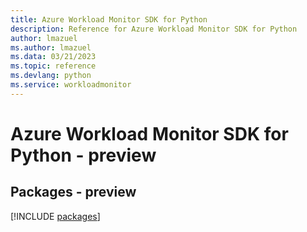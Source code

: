 ```yaml
---
title: Azure Workload Monitor SDK for Python
description: Reference for Azure Workload Monitor SDK for Python
author: lmazuel
ms.author: lmazuel
ms.data: 03/21/2023
ms.topic: reference
ms.devlang: python
ms.service: workloadmonitor
---
```

# Azure Workload Monitor SDK for Python - preview
## Packages - preview
[!INCLUDE [packages](workload-monitor-index.md)]